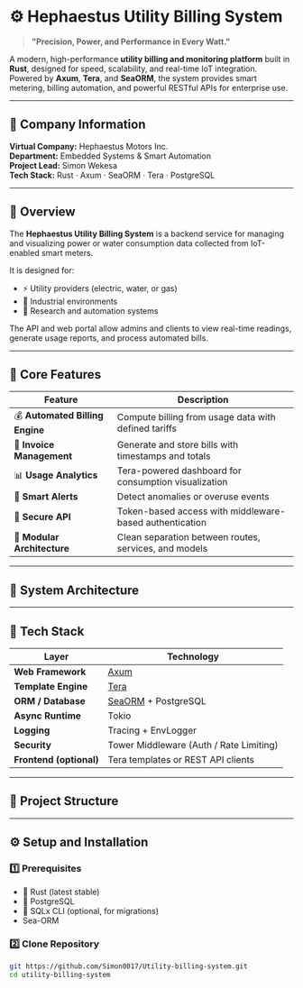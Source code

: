 # ⚙️ Hephaestus Utility Billing System

> **"Precision, Power, and Performance in Every Watt."**

A modern, high-performance **utility billing and monitoring platform** built in **Rust**, designed for speed, scalability, and real-time IoT integration.  
Powered by **Axum**, **Tera**, and **SeaORM**, the system provides smart metering, billing automation, and powerful RESTful APIs for enterprise use.

---

## 🏢 Company Information

**Virtual Company:** Hephaestus Motors Inc.  
**Department:** Embedded Systems & Smart Automation  
**Project Lead:** Simon Wekesa  
**Tech Stack:** Rust · Axum · SeaORM · Tera · PostgreSQL  

---

## 🚀 Overview

The **Hephaestus Utility Billing System** is a backend service for managing and visualizing power or water consumption data collected from IoT-enabled smart meters.

It is designed for:
- ⚡ Utility providers (electric, water, or gas)
- 🏢 Industrial environments
- 🧠 Research and automation systems

The API and web portal allow admins and clients to view real-time readings, generate usage reports, and process automated bills.

---

## 🔧 Core Features

| Feature | Description |
|----------|--------------|
| 💰 **Automated Billing Engine** | Compute billing from usage data with defined tariffs |
| 🧾 **Invoice Management** | Generate and store bills with timestamps and totals |
| 📊 **Usage Analytics** | Tera-powered dashboard for consumption visualization |
| 🧠 **Smart Alerts** | Detect anomalies or overuse events |
| 🔐 **Secure API** | Token-based access with middleware-based authentication |
| 🧩 **Modular Architecture** | Clean separation between routes, services, and models |

---

## 🧠 System Architecture


---

## 🦀 Tech Stack

| Layer | Technology |
|-------|-------------|
| **Web Framework** | [Axum](https://docs.rs/axum/latest/axum/) |
| **Template Engine** | [Tera](https://tera.netlify.app/docs/) |
| **ORM / Database** | [SeaORM](https://www.sea-ql.org/SeaORM/) + PostgreSQL |
| **Async Runtime** | Tokio |
| **Logging** | Tracing + EnvLogger |
| **Security** | Tower Middleware (Auth / Rate Limiting) |
| **Frontend (optional)** | Tera templates or REST API clients |

---

## 📂 Project Structure


---

## ⚙️ Setup and Installation

### 1️⃣ Prerequisites
- 🦀 Rust (latest stable)
- 🐘 PostgreSQL
- 🧱 SQLx CLI (optional, for migrations)
- Sea-ORM

### 2️⃣ Clone Repository
```bash
git https://github.com/Simon0017/Utility-billing-system.git
cd utility-billing-system
